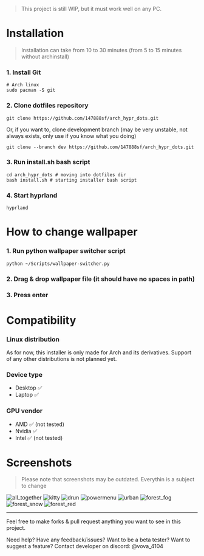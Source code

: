 > This project is still WIP, but it must work well on any PC.

# Installation 

> Installation can take from 10 to 30 minutes (from 5 to 15 minutes without archinstall)

### 1. Install Git
```
# Arch linux
sudo pacman -S git
```

### 2. Сlone dotfiles repository
```
git clone https://github.com/147888sf/arch_hypr_dots.git
```

Or, if you want to, clone development branch (may be very unstable, not always exists, only use if you know what you doing)
```
git clone --branch dev https://github.com/147888sf/arch_hypr_dots.git
```

### 3. Run install.sh bash script
```
cd arch_hypr_dots # moving into dotfiles dir
bash install.sh # starting installer bash script
```

### 4. Start hyprland
```
hyprland
```

# How to change wallpaper

### 1. Run python wallpaper switcher script
```
python ~/Scripts/wallpaper-switcher.py
```

### 2. Drag & drop wallpaper file (it should have no spaces in path) 

### 3. Press enter

# Compatibility
### Linux distribution
As for now, this installer is only made for Arch and its derivatives. Support of any other distributions is not planned yet.
### Device type
- Desktop ✅
- Laptop ✅
### GPU vendor
- AMD ✅ (not tested)
- Nvidia ✅
- Intel ✅ (not tested)

# Screenshots
> Please note that screenshots may be outdated. Everythin is a subject to change

![all_together](https://images2.imgbox.com/97/4f/y731Xe6C_o.png)
![kitty](https://images2.imgbox.com/d3/f5/x59T9FSw_o.png)
![drun](https://images2.imgbox.com/7f/a4/hLoAOxvJ_o.png)
![powermenu](https://images2.imgbox.com/09/3c/PKuRutR3_o.png)
![urban](https://images2.imgbox.com/90/18/JrhFRlt7_o.png)
![forest_fog](https://images2.imgbox.com/c7/79/rTBBB3N6_o.png)
![forest_snow](https://images2.imgbox.com/da/3b/muh0WeBm_o.png)
![forest_red](https://images2.imgbox.com/45/fb/ozzV7kQX_o.png)

<hr>

Feel free to make forks & pull request anything you want to see in this project.

Need help? Have any feedback/issues? Want to be a beta tester? Want to suggest a feature? Contact developer on discord: @vova_4104
